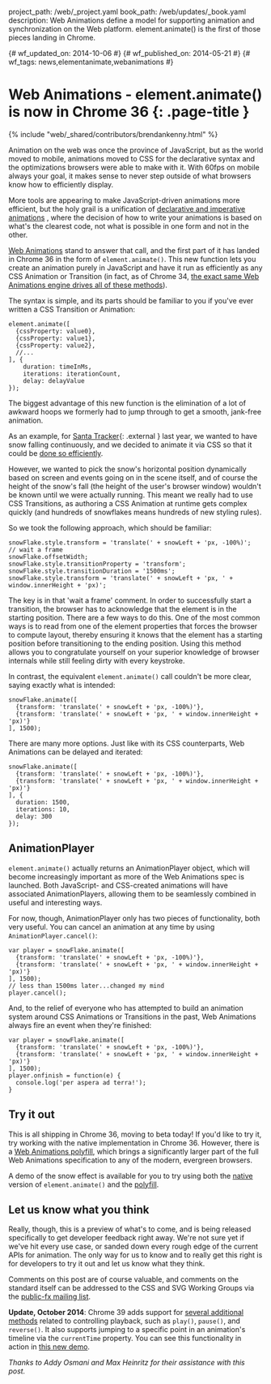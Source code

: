 project_path: /web/_project.yaml book_path: /web/updates/_book.yaml description: Web Animations define a model for supporting animation and synchronization on the Web platform. element.animate() is the first of those pieces landing in Chrome.

{# wf_updated_on: 2014-10-06 #} {# wf_published_on: 2014-05-21 #} {# wf_tags: news,elementanimate,webanimations #}

# Web Animations - element.animate() is now in Chrome 36 {: .page-title }

{% include "web/_shared/contributors/brendankenny.html" %}

Animation on the web was once the province of JavaScript, but as the world moved to mobile, animations moved to CSS for the declarative syntax and the optimizations browsers were able to make with it. With 60fps on mobile always your goal, it makes sense to never step outside of what browsers know how to efficiently display.

More tools are appearing to make JavaScript-driven animations more efficient, but the holy grail is a unification of [declarative and imperative animations](http://www.html5rocks.com/en/tutorials/speed/high-performance-animations/#toc-imperative-declarative) , where the decision of how to write your animations is based on what's the clearest code, not what is possible in one form and not in the other.

[Web Animations](http://dev.w3.org/fxtf/web-animations/) stand to answer that call, and the first part of it has landed in Chrome 36 in the form of `element.animate()`. This new function lets you create an animation purely in JavaScript and have it run as efficiently as any CSS Animation or Transition (in fact, as of Chrome 34, [the exact same Web Animations engine drives all of these methods](http://updates.html5rocks.com/2013/12/New-Web-Animations-engine-in-Blink-drives-CSS-Animations-Transitions)).

The syntax is simple, and its parts should be familiar to you if you've ever written a CSS Transition or Animation:

    element.animate([
      {cssProperty: value0},
      {cssProperty: value1},
      {cssProperty: value2},
      //...
    ], {
        duration: timeInMs,
        iterations: iterationCount,
        delay: delayValue
    });
    

The biggest advantage of this new function is the elimination of a lot of awkward hoops we formerly had to jump through to get a smooth, jank-free animation.

As an example, for [Santa Tracker](http://www.google.co.uk/santatracker/){: .external } last year, we wanted to have snow falling continuously, and we decided to animate it via CSS so that it could be [done so efficiently](http://www.html5rocks.com/en/tutorials/speed/high-performance-animations/).

However, we wanted to pick the snow's horizontal position dynamically based on screen and events going on in the scene itself, and of course the height of the snow's fall (the height of the user's browser window) wouldn't be known until we were actually running. This meant we really had to use CSS Transitions, as authoring a CSS Animation at runtime gets complex quickly (and hundreds of snowflakes means hundreds of new styling rules).

So we took the following approach, which should be familiar:

    snowFlake.style.transform = 'translate(' + snowLeft + 'px, -100%)';
    // wait a frame
    snowFlake.offsetWidth;
    snowFlake.style.transitionProperty = 'transform';
    snowFlake.style.transitionDuration = '1500ms';
    snowFlake.style.transform = 'translate(' + snowLeft + 'px, ' + window.innerHeight + 'px)';
    

The key is in that 'wait a frame' comment. In order to successfully start a transition, the browser has to acknowledge that the element is in the starting position. There are a few ways to do this. One of the most common ways is to read from one of the element properties that forces the browser to compute layout, thereby ensuring it knows that the element has a starting position before transitioning to the ending position. Using this method allows you to congratulate yourself on your superior knowledge of browser internals while still feeling dirty with every keystroke.

In contrast, the equivalent `element.animate()` call couldn't be more clear, saying exactly what is intended:

    snowFlake.animate([
      {transform: 'translate(' + snowLeft + 'px, -100%)'},
      {transform: 'translate(' + snowLeft + 'px, ' + window.innerHeight + 'px)'}
    ], 1500);
    

There are many more options. Just like with its CSS counterparts, Web Animations can be delayed and iterated:

    snowFlake.animate([
      {transform: 'translate(' + snowLeft + 'px, -100%)'},
      {transform: 'translate(' + snowLeft + 'px, ' + window.innerHeight + 'px)'}
    ], {
      duration: 1500,
      iterations: 10,
      delay: 300
    });
    

## AnimationPlayer

<code>element.animate()</code> actually returns an AnimationPlayer object, which will become increasingly important as more of the Web Animations spec is launched. Both JavaScript- and CSS-created animations will have associated AnimationPlayers, allowing them to be seamlessly combined in useful and interesting ways.

For now, though, AnimationPlayer only has two pieces of functionality, both very useful. You can cancel an animation at any time by using `AnimationPlayer.cancel()`:

    var player = snowFlake.animate([
      {transform: 'translate(' + snowLeft + 'px, -100%)'},
      {transform: 'translate(' + snowLeft + 'px, ' + window.innerHeight + 'px)'}
    ], 1500);
    // less than 1500ms later...changed my mind
    player.cancel();
    

And, to the relief of everyone who has attempted to build an animation system around CSS Animations or Transitions in the past, Web Animations always fire an event when they're finished:

    var player = snowFlake.animate([
      {transform: 'translate(' + snowLeft + 'px, -100%)'},
      {transform: 'translate(' + snowLeft + 'px, ' + window.innerHeight + 'px)'}
    ], 1500);
    player.onfinish = function(e) {
      console.log('per aspera ad terra!');
    }
    

## Try it out

This is all shipping in Chrome 36, moving to beta today! If you'd like to try it, try working with the native implementation in Chrome 36. However, there is a [Web Animations polyfill](https://github.com/web-animations/web-animations-js), which brings a significantly larger part of the full Web Animations specification to any of the modern, evergreen browsers.

A demo of the snow effect is available for you to try using both the [native](http://jsbin.com/novuf/1/watch?js,output) version of `element.animate()` and the [polyfill](http://jsbin.com/rewev/2/watch?html,js,output).

## Let us know what you think

Really, though, this is a preview of what's to come, and is being released specifically to get developer feedback right away. We're not sure yet if we've hit every use case, or sanded down every rough edge of the current APIs for animation. The only way for us to know and to really get this right is for developers to try it out and let us know what they think.

Comments on this post are of course valuable, and comments on the standard itself can be addressed to the CSS and SVG Working Groups via the [public-fx mailing list](http://lists.w3.org/Archives/Public/public-fx/).

**Update, October 2014**: Chrome 39 adds support for [several additional methods](https://www.chromestatus.com/feature/5633748733263872) related to controlling playback, such as `play()`, `pause()`, and `reverse()`. It also supports jumping to a specific point in an animation's timeline via the `currentTime` property. You can see this functionality in action in [this new demo](http://web-animations.github.io/web-animations-demos/#playback-control).

<em>Thanks to Addy Osmani and Max Heinritz for their assistance with this post.</em>
